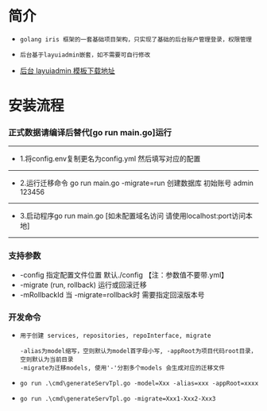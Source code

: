 <h1>简介</h1>

-     golang iris 框架的一套基础项目架构，只实现了基础的后台账户管理登录，权限管理
-     后台基于layuiadmin嵌套，如不需要可自行修改

- [后台 layuiadmin 模板下载地址](https://github.com/Run2948/layuiAdmin)

<h1>安装流程</h1>

### 正式数据请编译后替代[go run main.go]运行

---
- 1.将config.env复制更名为config.yml 然后填写对应的配置
---
- 2.运行迁移命令 go run main.go -migrate=run 创建数据库 初始账号 admin 123456
---
- 3.启动程序go run main.go [如未配置域名访问 请使用localhost:port访问本地]
---

### 支持参数
 * -config 指定配置文件位置 默认./config 【注：参数值不要带.yml】
 * -migrate (run, rollback) 运行或回滚迁移 
 * -mRollbackId 当 -migrate=rollback时 需要指定回滚版本号
    

<h3>开发命令</h3>

-     用于创建 services, repositories, repoInterface, migrate

      -alias为model缩写，空则默认为model首字母小写, -appRoot为项目代码root目录，空则默认为当前目录
      -migrate为迁移models, 使用'-'分割多个models 会生成对应的迁移文件
    
-     go run .\cmd\generateServTpl.go -model=Xxx -alias=xxx -appRoot=xxxx
-     go run .\cmd\generateServTpl.go -migrate=Xxx1-Xxx2-Xxx3
      